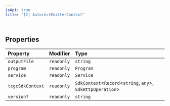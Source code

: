 ```yaml
---
jsApi: true
title: "[I] AutorestEmitterContext"

---
```

## Properties

| Property | Modifier | Type |
| :------ | :------ | :------ |
| `outputFile` | `readonly` | `string` |
| `program` | `readonly` | `Program` |
| `service` | `readonly` | `Service` |
| `tcgcSdkContext` | `readonly` | `SdkContext`<`Record`<`string`, `any`\>, `SdkHttpOperation`\> |
| `version?` | `readonly` | `string` |
